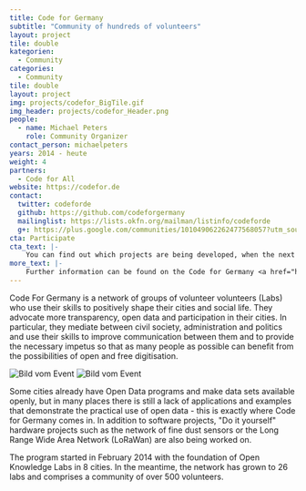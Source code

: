 ```yaml
---
title: Code for Germany
subtitle: "Community of hundreds of volunteers"
layout: project
tile: double
kategorien:
  - Community
categories:
  - Community
tile: double
layout: project
img: projects/codefor_BigTile.gif
img_header: projects/codefor_Header.png
people:
  - name: Michael Peters
    role: Community Organizer
contact_person: michaelpeters
years: 2014 - heute
weight: 4
partners:
  - Code for All
website: https://codefor.de
contact:
  twitter: codeforde
  github: https://github.com/codeforgermany
  mailinglist: https://lists.okfn.org/mailman/listinfo/codeforde
  g+: https://plus.google.com/communities/101049062262477568057?utm_source=chrome_ntp_icon&utm_medium=chrome_app&utm_campaign=chrome
cta: Participate
cta_text: |-
    You can find out which projects are being developed, when the next meeting will take place and how to participate by clicking on a city on our <a href="https://codefor.de/">map</a>.
more_text: |-
    Further information can be found on the Code for Germany <a href="https://codefor.de/">website</a>.
---
```

Code For Germany is a network of groups of volunteer volunteers (Labs) who use their skills to positively shape their cities and social life. They advocate more transparency, open data and participation in their cities. In particular, they mediate between civil society, administration and politics and use their skills to improve communication between them and to provide the necessary impetus so that as many people as possible can benefit from the possibilities of open and free digitisation.

<div class="two-img">
  <img alt="Bild vom Event" src="/files/projects/codefor_img_1.jpg">
  <img alt="Bild vom Event" src="/files/projects/codefor_img_2.jpg">
</div>

Some cities already have Open Data programs and make data sets available openly, but in many places there is still a lack of applications and examples that demonstrate the practical use of open data - this is exactly where Code for Germany comes in. In addition to software projects, "Do it yourself" hardware projects such as the network of fine dust sensors or the Long Range Wide Area Network (LoRaWan) are also being worked on.

The program started in February 2014 with the foundation of Open Knowledge Labs in 8 cities. In the meantime, the network has grown to 26 labs and comprises a community of over 500 volunteers.